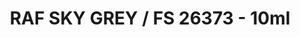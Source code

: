 ---
layout: product
title: "RAF SKY GREY / FS 26373 - 10ml"
price: "330" 
desc: "Nitro 10mL"
img_path: "/assets/img/RC285.webp"
brand: "AK "
available: true
special_offer: false
new: false
soon: false
cat: "020000"
subcat: "020200"
subsubcat: "020201"
sifra: "RC285"
popular: false
spec: false
---